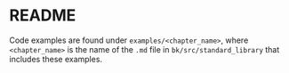 # README

Code examples are found under `examples/<chapter_name>`, where `<chapter_name>` is the name of the `.md` file in `bk/src/standard_library` that includes these examples.
